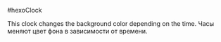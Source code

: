 #hexoClock

This clock changes the background color depending on the time.
Часы меняют цвет фона в зависимости от времени.
